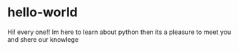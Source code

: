 # hello-world
Hi! every one!!
Im here to learn about python then its a pleasure to meet you and shere our knowlege
